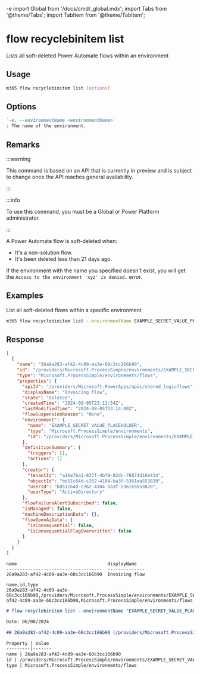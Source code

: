 -e <!-- DISCLAIMER: All secrets, passwords, and sensitive values in this document are examples only and not real credentials. -->
import Global from '/docs/cmd/_global.mdx';
import Tabs from '@theme/Tabs';
import TabItem from '@theme/TabItem';

# flow recyclebinitem list

Lists all soft-deleted Power Automate flows within an environment

## Usage

```sh
m365 flow recyclebinitem list [options]
```

## Options

```md definition-list
`-e, --environmentName <environmentName>`
: The name of the environment.
```

<Global />

## Remarks

:::warning

This command is based on an API that is currently in preview and is subject to change once the API reaches general availability.

:::

:::info

To use this command, you must be a Global or Power Platform administrator.

:::

A Power Automate flow is soft-deleted when:
- It's a non-solution flow.
- It's been deleted less than 21 days ago.

If the environment with the name you specified doesn't exist, you will get the `Access to the environment 'xyz' is denied.` error.

## Examples

List all soft-deleted flows within a specific environment

```sh
m365 flow recyclebinitem list --environmentName EXAMPLE_SECRET_VALUE_PLACEHOLDER
```

## Response

<Tabs>
  <TabItem value="JSON">

  ```json
  [
    {
      "name": "26a9a283-af42-4c09-aa3e-60c3cc166b90",
      "id": "/providers/Microsoft.ProcessSimple/environments/EXAMPLE_SECRET_VALUE_PLACEHOLDER/flows/26a9a283-af42-4c09-aa3e-60c3cc166b90",
      "type": "Microsoft.ProcessSimple/environments/flows",
      "properties": {
        "apiId": "/providers/Microsoft.PowerApps/apis/shared_logicflows",
        "displayName": "Invoicing flow",
        "state": "Deleted",
        "createdTime": "2024-08-05T23:13:54Z",
        "lastModifiedTime": "2024-08-05T23:14:00Z",
        "flowSuspensionReason": "None",
        "environment": {
          "name": "EXAMPLE_SECRET_VALUE_PLACEHOLDER",
          "type": "Microsoft.ProcessSimple/environments",
          "id": "/providers/Microsoft.ProcessSimple/environments/EXAMPLE_SECRET_VALUE_PLACEHOLDER"
        },
        "definitionSummary": {
          "triggers": [],
          "actions": []
        },
        "creator": {
          "tenantId": "a16e76a1-837f-4bf9-82dc-78874d18e434",
          "objectId": "bd51c64d-c262-4184-ba3f-5361ea553820",
          "userId": "bd51c64d-c262-4184-ba3f-5361ea553820",
          "userType": "ActiveDirectory"
        },
        "flowFailureAlertSubscribed": false,
        "isManaged": false,
        "machineDescriptionData": {},
        "flowOpenAiData": {
          "isConsequential": false,
          "isConsequentialFlagOverwritten": false
        }
      }
    }
  ]
  ```

  </TabItem>
  <TabItem value="Text">

  ```text
  name                                  displayName
  ------------------------------------  --------------
  26a9a283-af42-4c09-aa3e-60c3cc166b90  Invoicing flow
  ```

  </TabItem>
  <TabItem value="CSV">

  ```csv
  name,id,type
  26a9a283-af42-4c09-aa3e-60c3cc166b90,/providers/Microsoft.ProcessSimple/environments/EXAMPLE_SECRET_VALUE_PLACEHOLDER/flows/26a9a283-af42-4c09-aa3e-60c3cc166b90,Microsoft.ProcessSimple/environments/flows
  ```

  </TabItem>
  <TabItem value="Markdown">

  ```md
  # flow recyclebinitem list --environmentName "EXAMPLE_SECRET_VALUE_PLACEHOLDER"

  Date: 06/08/2024

  ## 26a9a283-af42-4c09-aa3e-60c3cc166b90 (/providers/Microsoft.ProcessSimple/environments/EXAMPLE_SECRET_VALUE_PLACEHOLDER/flows/26a9a283-af42-4c09-aa3e-60c3cc166b90)

  Property | Value
  ---------|-------
  name | 26a9a283-af42-4c09-aa3e-60c3cc166b90
  id | /providers/Microsoft.ProcessSimple/environments/EXAMPLE_SECRET_VALUE_PLACEHOLDER/flows/26a9a283-af42-4c09-aa3e-60c3cc166b90
  type | Microsoft.ProcessSimple/environments/flows
  ```

  </TabItem>
</Tabs>
